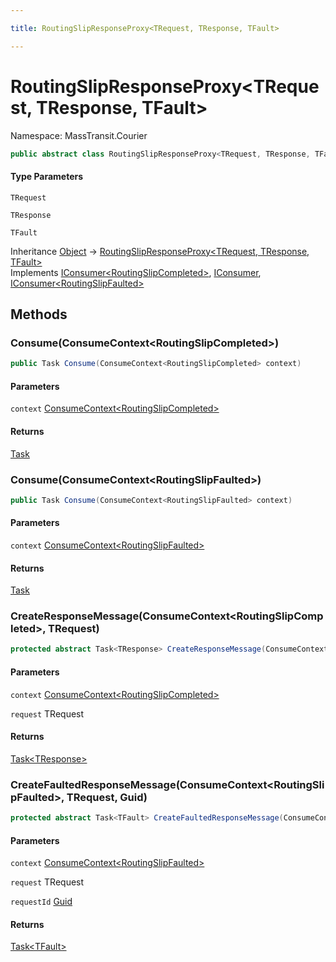 ```yaml
---

title: RoutingSlipResponseProxy<TRequest, TResponse, TFault>

---
```


# RoutingSlipResponseProxy\<TRequest, TResponse, TFault\>

Namespace: MassTransit.Courier

```csharp
public abstract class RoutingSlipResponseProxy<TRequest, TResponse, TFault> : IConsumer<RoutingSlipCompleted>, IConsumer, IConsumer<RoutingSlipFaulted>
```

#### Type Parameters

`TRequest`<br/>

`TResponse`<br/>

`TFault`<br/>

Inheritance [Object](https://learn.microsoft.com/en-us/dotnet/api/system.object) → [RoutingSlipResponseProxy\<TRequest, TResponse, TFault\>](../masstransit-courier/routingslipresponseproxy-3)<br/>
Implements [IConsumer\<RoutingSlipCompleted\>](../../masstransit-abstractions/masstransit/iconsumer-1), [IConsumer](../../masstransit-abstractions/masstransit/iconsumer), [IConsumer\<RoutingSlipFaulted\>](../../masstransit-abstractions/masstransit/iconsumer-1)

## Methods

### **Consume(ConsumeContext\<RoutingSlipCompleted\>)**

```csharp
public Task Consume(ConsumeContext<RoutingSlipCompleted> context)
```

#### Parameters

`context` [ConsumeContext\<RoutingSlipCompleted\>](../../masstransit-abstractions/masstransit/consumecontext-1)<br/>

#### Returns

[Task](https://learn.microsoft.com/en-us/dotnet/api/system.threading.tasks.task)<br/>

### **Consume(ConsumeContext\<RoutingSlipFaulted\>)**

```csharp
public Task Consume(ConsumeContext<RoutingSlipFaulted> context)
```

#### Parameters

`context` [ConsumeContext\<RoutingSlipFaulted\>](../../masstransit-abstractions/masstransit/consumecontext-1)<br/>

#### Returns

[Task](https://learn.microsoft.com/en-us/dotnet/api/system.threading.tasks.task)<br/>

### **CreateResponseMessage(ConsumeContext\<RoutingSlipCompleted\>, TRequest)**

```csharp
protected abstract Task<TResponse> CreateResponseMessage(ConsumeContext<RoutingSlipCompleted> context, TRequest request)
```

#### Parameters

`context` [ConsumeContext\<RoutingSlipCompleted\>](../../masstransit-abstractions/masstransit/consumecontext-1)<br/>

`request` TRequest<br/>

#### Returns

[Task\<TResponse\>](https://learn.microsoft.com/en-us/dotnet/api/system.threading.tasks.task-1)<br/>

### **CreateFaultedResponseMessage(ConsumeContext\<RoutingSlipFaulted\>, TRequest, Guid)**

```csharp
protected abstract Task<TFault> CreateFaultedResponseMessage(ConsumeContext<RoutingSlipFaulted> context, TRequest request, Guid requestId)
```

#### Parameters

`context` [ConsumeContext\<RoutingSlipFaulted\>](../../masstransit-abstractions/masstransit/consumecontext-1)<br/>

`request` TRequest<br/>

`requestId` [Guid](https://learn.microsoft.com/en-us/dotnet/api/system.guid)<br/>

#### Returns

[Task\<TFault\>](https://learn.microsoft.com/en-us/dotnet/api/system.threading.tasks.task-1)<br/>
